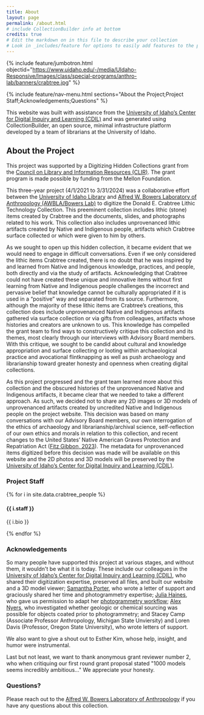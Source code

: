 ```yaml
---
title: About
layout: page
permalink: /about.html
# include CollectionBuilder info at bottom
credits: true
# Edit the markdown on in this file to describe your collection
# Look in _includes/feature for options to easily add features to the page
---
```


{% include feature/jumbotron.html objectid="https://www.uidaho.edu/-/media/UIdaho-Responsive/Images/class/special-programs/anthro-lab/banners/crabtree.jpg" %} 

{% include feature/nav-menu.html sections="About the Project;Project Staff;Acknowledgements;Questions" %}

This website was built with assistance from the [University of Idaho’s Center for Digital Inquiry and Learning (CDIL)](https://cdil.lib.uidaho.edu/) and was generated using CollectionBuilder, an open source, minimal infrastructure platform developed by a team of librarians at the University of Idaho.

## About the Project

This project was supported by a Digitizing Hidden Collections grant from the [Council on Library and Information Resources (CLIR)](https://www.clir.org/). The grant program is made possible by funding from the Mellon Foundation. 

This three-year project (4/1/2021 to 3/31/2024) was a collaborative effort between the [University of Idaho Library](https://www.lib.uidaho.edu/) and [Alfred W. Bowers Laboratory of Anthropology (AWBLA/Bowers Lab)](https://www.uidaho.edu/class/anthrolab) to digitize the Donald E. Crabtree Lithic Technology Collection. This preeminent collection includes lithic (stone) items created by Crabtree and the documents, slides, and photographs related to his work. This collection also includes unprovenanced lithic artifacts created by Native and Indigenous people, artifacts which Crabtree surface collected or which were given to him by others.

As we sought to open up this hidden collection, it became evident that we would need to engage in difficult conversations. Even if we only considered the lithic items Crabtree created, there is no doubt that he was inspired by and learned from Native and Indigenous knowledge, practices, and people, both directly and via the study of artifacts. Acknowledging that Crabtree could not have created these unique and innovative items without first learning from Native and Indigenous people challenges the incorrect and pervasive belief that knowledge cannot be culturally appropriated if it is used in a “positive” way and separated from its source. Furthermore, although the majority of these lithic items are Crabtree’s creations, this collection does include unprovenanced Native and Indigenous artifacts gathered via surface collection or via gifts from colleagues, artifacts whose histories and creators are unknown to us. This knowledge has compelled the grant team to find ways to constructively critique this collection and its themes, most clearly through our interviews with Advisory Board members. With this critique, we sought to be candid about cultural and knowledge appropriation and surface collecting or looting within archaeological practice and avocational flintknapping as well as push archaeology and librarianship toward greater honesty and openness when creating digital collections. 

As this project progressed and the grant team learned more about this collection and the obscured histories of the unprovenanced Native and Indigenous artifacts, it became clear that we needed to take a different approach. As such, we decided not to share any 2D images or 3D models of unprovenanced artifacts created by uncredited Native and Indigenous people on the project website. This decision was based on many conversations with our Advisory Board members, our own interrogation of the ethics of archaeology and librarianship/archival science, self-reflection of our own ethics and morals in relation to this collection, and recent changes to the United States’ Native American Graves Protection and Repatriation Act ([Fitz Gibbon, 2023](https://culturalpropertynews.org/nagpra-major-changes-proposed-for-2023-to-native-american-repatriation-law/ )). The metadata for unprovenanced items digitized before this decision was made will be available on this website and the 2D photos and 3D models will be preserved by the [University of Idaho’s Center for Digital Inquiry and Learning (CDIL)](https://cdil.lib.uidaho.edu/). 

### Project Staff

<div class="row mt-3">
{% for i in site.data.crabtree_people %}
<div class="col-md-6">
    <div class="card mb-3">
        <div class="card-body">
            <h4 class="card-title">{{ i.staff }}</h4>
            <p class="card-text">{{ i.bio }}</p>
        </div>
    </div>
</div>
{% endfor %}
</div>

### Acknowledgements

So many people have supported this project at various stages, and without them, it wouldn't be what it is today. These include our colleagues in the [University of Idaho’s Center for Digital Inquiry and Learning (CDIL)](https://cdil.lib.uidaho.edu/), who shared their digitization expertise, preserved all files, and built our website and a 3D model viewer; [Samantha Porter](https://amaaze.umn.edu/samantha-porter), who wrote a letter of support and graciously shared her time and photogrammetry expertise; [Julia Haines](https://anthropology.cornell.edu/julia-jong-haines), who gave us permission to adapt her [photogrammetry workflow](https://scholarslab.lib.virginia.edu/blog/documentation-photogrammetry/); [Alex Nyers](https://obsidianlab.com/), who investigated whether geologic or chemical sourcing was possible for objects coated prior to photogrammetry; and Stacey Camp (Associate Professor Anthropology, Michigan State Unviersity) and Loren Davis (Professor, Oregon State University), who wrote letters of support.

We also want to give a shout out to Esther Kim, whose help, insight, and humor were instrumental.

Last but not least, we want to thank anonymous grant reviewer number 2, who when critiquing our first round grant proposal stated "1000 models seems incredibly ambitious..." We appreciate your honesty.

### Questions?
Please reach out to the [Alfred W. Bowers Laboratory of Anthropology](mailto:awbla@uidaho.edu) if you have any questions about this collection.
